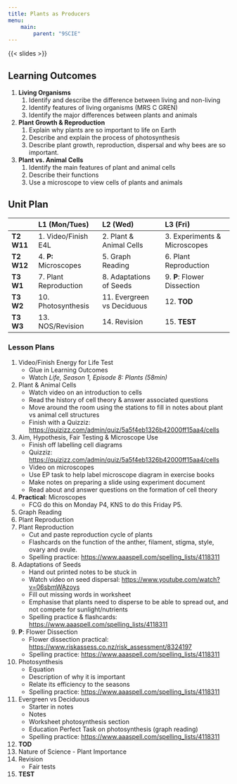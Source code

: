 ```yaml
---
title: Plants as Producers
menu:
    main:
        parent: "9SCIE"
---
```


{{< slides >}}

## Learning Outcomes

1. __Living Organisms__
    1. Identify and describe the difference between living and non-living
    2. Identify features of living organisms (MRS C GREN)
    3. Identify the major differences between plants and animals
2. __Plant Growth & Reproduction__
    1. Explain why plants are so important to life on Earth
    2. Describe and explain the process of photosynthesis
    3. Describe plant growth, reproduction, dispersal and why bees are so important.
3. __Plant vs. Animal Cells__
    1. Identify the main features of plant and animal cells
    2. Describe their functions
    3. Use a microscope to view cells of plants and animals

## Unit Plan

|             | L1 (Mon/Tues)          | L2 (Wed)                    | L3 (Fri)                      |
|:------------|:-----------------------|:----------------------------|:------------------------------|
| __T2 W11__  | 1. Video/Finish E4L    | 2. Plant & Animal Cells     | 3. Experiments & Microscopes  |
| __T2 W12__  | 4. __P:__ Microscopes  | 5. Graph Reading            | 6. Plant Reproduction         |
| __T3 W1__   | 7. Plant Reproduction  | 8. Adaptations of Seeds     | 9. __P__: Flower Dissection   |
| __T3 W2__   | 10. Photosynthesis     | 11. Evergreen vs Deciduous  | 12. __TOD__                   |
| __T3 W3__   | 13. NOS/Revision       | 14. Revision                | 15. __TEST__                  |

### Lesson Plans

1. Video/Finish Energy for Life Test
    - Glue in Learning Outcomes
    - Watch _Life, Season 1, Episode 8: Plants (58min)_
2. Plant & Animal Cells
    - Watch video on an introduction to cells
    - Read the history of cell theory & answer associated questions
    - Move around the room using the stations to fill in notes about plant vs animal cell structures
    - Finish with a Quizziz: https://quizizz.com/admin/quiz/5a5f4eb1326b42000ff15aa4/cells
3. Aim, Hypothesis, Fair Testing & Microscope Use
    - Finish off labelling cell diagrams
    - Quizziz: https://quizizz.com/admin/quiz/5a5f4eb1326b42000ff15aa4/cells
    - Video on microscopes
    - Use EP task to help label microscope diagram in exercise books
    - Make notes on preparing a slide using experiment document
    - Read about and answer questions on the formation of cell theory
4. __Practical__: Microscopes
    - FCG do this on Monday P4, KNS to do this Friday P5.
5. Graph Reading
6. Plant Reproduction
7. Plant Reproduction
    - Cut and paste reproduction cycle of plants
    - Flashcards on the function of the anther, filament, stigma, style, ovary and ovule.
    - Spelling practice: https://www.aaaspell.com/spelling_lists/4118311
8. Adaptations of Seeds
    - Hand out printed notes to be stuck in
    - Watch video on seed dispersal: https://www.youtube.com/watch?v=06sbmWAzoys
    - Fill out missing words in worksheet
    - Emphasise that plants need to disperse to be able to spread out, and not compete for sunlight/nutrients
    - Spelling practice & flashcards: https://www.aaaspell.com/spelling_lists/4118311
9. __P__: Flower Dissection
    - Flower dissection practical: https://www.riskassess.co.nz/risk_assessment/8324197
    - Spelling practice: https://www.aaaspell.com/spelling_lists/4118311
10. Photosynthesis
    - Equation
    - Description of why it is important
    - Relate its efficiency to the seasons
    - Spelling practice: https://www.aaaspell.com/spelling_lists/4118311
11. Evergreen vs Deciduous
    - Starter in notes
    - Notes
    - Worksheet photosynthesis section
    - Education Perfect Task on photosynthesis (graph reading)
    - Spelling practice: https://www.aaaspell.com/spelling_lists/4118311
12. __TOD__
13. Nature of Science - Plant Importance
14. Revision
    - Fair tests
15. __TEST__
